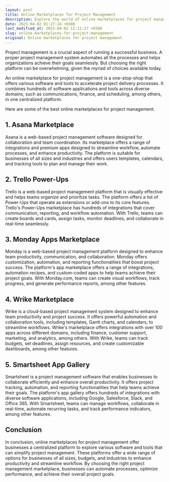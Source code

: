 ```yaml
---
layout: post
title: Online Marketplaces for Project Management
description: Explore the world of online marketplaces for project management and find the best one that fits your business needs.
date: 2023-04-02 01:27:24 +0300
last_modified_at: 2023-04-02 12:11:27 +0300
slug: online-marketplaces-for-project-management
original: Online marketplaces for project management
---
```

Project management is a crucial aspect of running a successful business. A proper project management system automates all the processes and helps organizations achieve their goals seamlessly. But choosing the right platform can be overwhelming, given the myriad of choices available today.

An online marketplace for project management is a one-stop-shop that offers various software and tools to accelerate project delivery processes. It combines hundreds of software applications and tools across diverse domains, such as communications, finance, and scheduling, among others, in one centralized platform.

Here are some of the best online marketplaces for project management.

## 1\. Asana Marketplace

Asana is a web-based project management software designed for collaboration and team coordination. Its marketplace offers a range of integrations and premium apps designed to streamline workflow, automate processes, and enhance productivity. The platform is suitable for businesses of all sizes and industries and offers users templates, calendars, and tracking tools to plan and manage their work.

## 2\. Trello Power\-Ups

Trello is a web-based project management platform that is visually effective and helps teams organize and prioritize tasks. The platform offers a list of Power-Ups that operate as extensions or add-ons to its core features. Trello's Power-Ups marketplace has hundreds of integrations that cover communication, reporting, and workflow automation. With Trello, teams can create boards and cards, assign tasks, monitor deadlines, and collaborate in real-time seamlessly.

## 3\. Monday Apps Marketplace

Monday is a web-based project management platform designed to enhance team productivity, communication, and collaboration. Monday offers customization, automation, and reporting functionalities that boost project success. The platform's app marketplace offers a range of integrations, automation recipes, and custom-coded apps to help teams achieve their project goals. With Monday.com, teams can create visual workflows, track progress, and generate performance reports, among other features.

## 4\. Wrike Marketplace

Wrike is a cloud-based project management system designed to enhance team productivity and project success. It offers powerful automation and collaboration tools, including templates, Gantt charts, and calendars, to streamline workflows. Wrike's marketplace offers integrations with over 100 apps across different domains, including finance, customer support, marketing, and analytics, among others. With Wrike, teams can track budgets, set deadlines, assign resources, and create customizable dashboards, among other features.

## 5\. Smartsheet App Gallery

Smartsheet is a project management software that enables businesses to collaborate efficiently and enhance overall productivity. It offers project tracking, automation, and reporting functionalities that help teams achieve their goals. The platform's app gallery offers hundreds of integrations with diverse software applications, including Google, Salesforce, Slack, and Office 365. With Smartsheet, teams can manage workflows, collaborate in real-time, automate recurring tasks, and track performance indicators, among other features.

## Conclusion

In conclusion, online marketplaces for project management offer businesses a centralized platform to explore various software and tools that can simplify project management. These platforms offer a wide range of options for businesses of all sizes, budgets, and industries to enhance productivity and streamline workflow. By choosing the right project management marketplace, businesses can automate processes, optimize performance, and achieve their overall project goals.